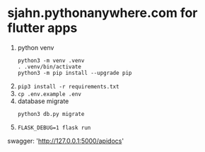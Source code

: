 # sjahn.pythonanywhere.com for flutter apps


1. python venv  
    ```shell
    python3 -m venv .venv
    . .venv/bin/activate
    python3 -m pip install --upgrade pip
    ```
2. `pip3 install -r requirements.txt`  
3. `cp .env.example .env`  
4. database migrate  
    ```shell
    python3 db.py migrate
    ```
5. `FLASK_DEBUG=1 flask run`  


swagger: 'http://127.0.0.1:5000/apidocs'
